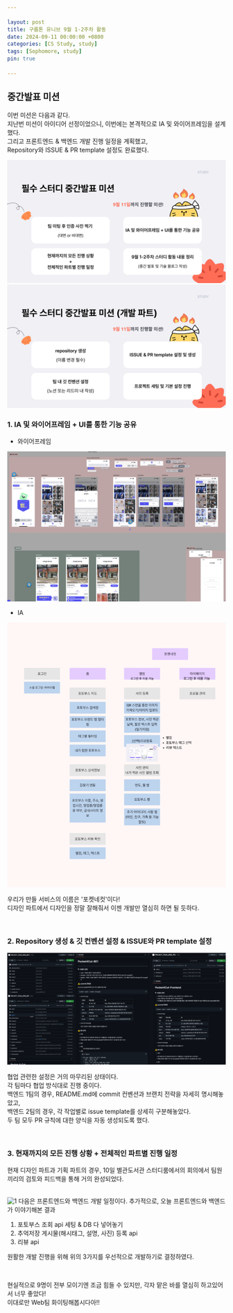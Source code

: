 ```yaml
---

layout: post
title: 구름톤 유니브 9월 1-2주차 활동
date: 2024-09-11 00:00:00 +0800
categories: [CS Study, study]
tags: [Sophomore, study]
pin: true

---
```



## 중간발표 미션
이번 미션은 다음과 같다.  
지난번 미션이 아이디어 선정이었으니, 이번에는 본격적으로 IA 및 와이어프레임을 설계했다.  
그리고 프론트엔드 & 백엔드 개발 진행 일정을 계획했고,  
Repository와 ISSUE & PR template 설정도 완료했다.

<img alt="1" src="https://github.com/JiinHong/jiinhong.github.io/blob/main/_posts/%EC%A4%91%EA%B0%84%EB%B0%9C%ED%91%9C_%EB%AF%B8%EC%85%98.png?raw=true">
<img alt="1" src="https://github.com/JiinHong/jiinhong.github.io/blob/main/_posts/%EC%A4%91%EA%B0%84%EB%B0%9C%ED%91%9C_%EB%AF%B8%EC%85%98_%EA%B0%9C%EB%B0%9C.png?raw=true">

<br>

### 1. IA 및 와이어프레임 + UI를 통한 기능 공유

- 와이어프레임

<img alt="1" src="https://github.com/JiinHong/jiinhong.github.io/blob/main/_posts/%EC%99%80%EC%9D%B4%EC%96%B4%ED%94%84%EB%A0%88%EC%9E%84.png?raw=true">

<br>

- IA

<img alt="1" src="https://github.com/JiinHong/jiinhong.github.io/blob/main/_posts/IA.png?raw=true">

우리가 만들 서비스의 이름은 '포켓네컷'이다!  
디자인 파트에서 디자인을 정말 잘해줘서 이젠 개발만 열심히 하면 될 듯하다.

<br>

### 2. Repository 생성 & 깃 컨벤션 설정 & ISSUE와 PR template 설정
<img alt="1" src="https://github.com/JiinHong/jiinhong.github.io/blob/main/_posts/repository.png?raw=true">

협업 관련한 설정은 거의 마무리된 상태이다.  
각 팀마다 협업 방식대로 진행 중이다.  
백엔드 1팀의 경우, README.md에 commit 컨벤션과 브랜치 전략을 자세히 명시해놓았고,  
백엔드 2팀의 경우, 각 작업별로 issue template를 상세히 구분해놓았다.  
두 팀 모두 PR 규칙에 대한 양식을 자동 생성되도록 했다.

<br>

### 3. 현재까지의 모든 진행 상황 + 전체적인 파트별 진행 일정

현재 디자인 파트과 기획 파트의 경우, 10일 별관도서관 스터디룸에서의 회의에서 팀원끼리의 검토와 피드백을 통해 거의 완성되었다.  

<br>

<img alt="1" src="https://github.com/JiinHong/jiinhong.github.io/blob/main/_posts/9%EC%9B%94.png?raw=true">
다음은 프론트엔드와 백엔드 개발 일정이다.  
추가적으로, 오늘 프론트엔드와 백엔드가 이야기해본 결과 

1. 포토부스 조회 api 세팅 & DB 다 넣어놓기
2. 추억저장 게시물(해시태그, 설명, 사진) 등록 api
3. 리뷰 api

원활한 개발 진행을 위해 위의 3가지를 우선적으로 개발하기로 결정하였다.  

<br>

현실적으로 9명이 전부 모이기엔 조금 힘들 수 있지만, 각자 맡은 바를 열심히 하고있어서 너무 좋았다!  
이대로만 Web팀 화이팅해봅시다아!!